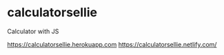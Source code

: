 # calculatorsellie
Calculator with JS

https://calculatorsellie.herokuapp.com
https://calculatorsellie.netlify.com/
